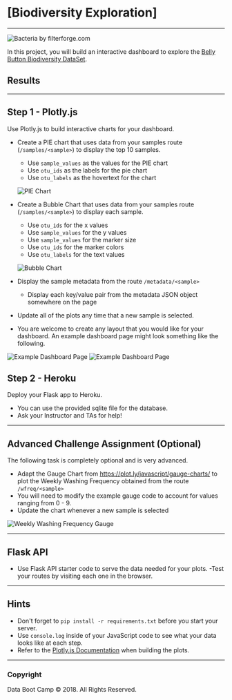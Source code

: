 # [Biodiversity Exploration]
- - -

![Bacteria by filterforge.com](biodiversity/static/img/bacteria_by_filterforgedotcom.jpg)

In this project, you will build an interactive dashboard to explore the [Belly Button Biodiversity DataSet](http://robdunnlab.com/projects/belly-button-biodiversity/).


## Results
-----

## Step 1 - Plotly.js
Use Plotly.js to build interactive charts for your dashboard.
* Create a PIE chart that uses data from your samples route (`/samples/<sample>`) to display the top 10 samples.
  - Use `sample_values` as the values for the PIE chart
  - Use `otu_ids` as the labels for the pie chart
  - Use `otu_labels` as the hovertext for the chart

  ![PIE Chart](biodiversity/static/img/pie_chart.png)

* Create a Bubble Chart that uses data from your samples route (`/samples/<sample>`) to display each sample.
  - Use `otu_ids` for the x values
  - Use `sample_values` for the y values
  - Use `sample_values` for the marker size
  - Use `otu_ids` for the marker colors
  - Use `otu_labels` for the text values

  ![Bubble Chart](biodiversity/static/img/bubble_chart.png)

* Display the sample metadata from the route `/metadata/<sample>`
  - Display each key/value pair from the metadata JSON object somewhere on the page
* Update all of the plots any time that a new sample is selected.
* You are welcome to create any layout that you would like for your dashboard. An example dashboard page might look something like the following.

![Example Dashboard Page](biodiversity/static/img/dashboard_part1.png)
![Example Dashboard Page](biodiversity/static/img/dashboard_part2.png)

## Step 2 - Heroku
Deploy your Flask app to Heroku.
* You can use the provided sqlite file for the database.
* Ask your Instructor and TAs for help!

- - -

## Advanced Challenge Assignment (Optional)
The following task is completely optional and is very advanced.
* Adapt the Gauge Chart from <https://plot.ly/javascript/gauge-charts/> to plot the Weekly Washing Frequency obtained from the route `/wfreq/<sample>`
* You will need to modify the example gauge code to account for values ranging from 0 - 9.
* Update the chart whenever a new sample is selected

![Weekly Washing Frequency Gauge](biodiversity/static/img/gauge.png)

- - -

## Flask API
* Use Flask API starter code to serve the data needed for your plots.
  -Test your routes by visiting each one in the browser.

- - -

## Hints
* Don't forget to `pip install -r requirements.txt` before you start your server.
* Use `console.log` inside of your JavaScript code to see what your data looks like at each step.
* Refer to the [Plotly.js Documentation](https://plot.ly/javascript/) when building the plots.


- - -

### Copyright

Data Boot Camp © 2018. All Rights Reserved.
